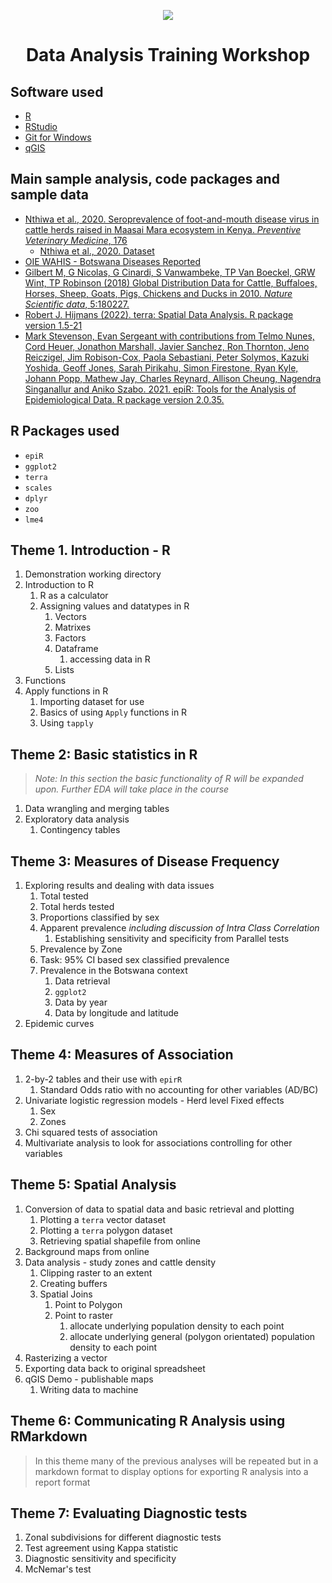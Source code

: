 <p align="center">
  <img src="https://user-images.githubusercontent.com/70073886/165483450-f2e6ff6e-4dda-4904-a0d2-73f015bac11b.png">
</p>


<h1 align="center"> Data Analysis Training Workshop</h1>

## Software used  

<ul>
<li><a href = "https://cloud.r-project.org/" target = "_blank"> R </a></li>
<li><a href = "https://www.rstudio.com/products/rstudio/download/preview/" target = "_blank"> RStudio</a></li>
<li><a href = "https://git-for-windows.github.io/" target = "_blank"> Git for Windows</a></li>
<li><a href = "https://qgis.org/en/site/forusers/download.html" target = "_blank"> qGIS</a></li>
</ul>

## Main sample analysis, code packages and sample data

* [Nthiwa et al., 2020. Seroprevalence of foot-and-mouth disease virus in cattle herds raised in Maasai Mara ecosystem in Kenya. *Preventive Veterinary Medicine*, 176](https://doi.org/10.1016/j.prevetmed.2020.104929)
  + [Nthiwa et al., 2020. Dataset](https://data.mendeley.com/datasets/8drcnw9y2k/1)
* [OIE WAHIS - Botswana Diseases Reported](https://www.oie.int)
* [Gilbert M, G Nicolas, G Cinardi, S Vanwambeke, TP Van Boeckel, GRW Wint, TP Robinson (2018) Global Distribution Data for Cattle, Buffaloes, Horses, Sheep, Goats, Pigs, Chickens and Ducks in 2010. *Nature Scientific data*, 5:180227.](https://doi.org/10.1038/sdata.2018.227)
* [Robert J. Hijmans (2022). terra: Spatial Data Analysis. R package version 1.5-21](https://CRAN.R-project.org/package=terra)
* [Mark Stevenson, Evan Sergeant with contributions from Telmo Nunes, Cord Heuer, Jonathon Marshall, Javier
  Sanchez, Ron Thornton, Jeno Reiczigel, Jim Robison-Cox, Paola Sebastiani, Peter Solymos, Kazuki Yoshida,
  Geoff Jones, Sarah Pirikahu, Simon Firestone, Ryan Kyle, Johann Popp, Mathew Jay, Charles Reynard, Allison
  Cheung, Nagendra Singanallur and Aniko Szabo. 2021. epiR: Tools for the Analysis of Epidemiological Data.
  R package version 2.0.35.](https://CRAN.R-project.org/package=epiR)

## R Packages used
* `epiR`
* `ggplot2`
* `terra`
* `scales`
* `dplyr`
* `zoo`
* `lme4`

## Theme 1. Introduction - R

1. Demonstration working directory
2. Introduction to R
    1.  R as a calculator
    2. Assigning values and datatypes in R
        1. Vectors
        2. Matrixes
        3. Factors
        4. Dataframe
            1. accessing data in R
        5. Lists
3. Functions
4. Apply functions in R
    1. Importing dataset for use
    2. Basics of using `Apply` functions in R
    3. Using `tapply`

## Theme 2: Basic statistics in R
> *Note: In this section the basic functionality of R will be expanded upon. Further EDA will take place in the course*

1.  Data wrangling and merging tables
2.  Exploratory data analysis
    1.  Contingency tables
    
## Theme 3: Measures of Disease Frequency 

1.  Exploring results and dealing with data issues
    1. Total tested
    2. Total herds tested
    3. Proportions classified by sex
    4. Apparent prevalence *including discussion of Intra Class Correlation*
        1. Establishing sensitivity and specificity from Parallel tests
    5. Prevalence by Zone
    6. Task: 95% CI based sex classified prevalence
    7. Prevalence in the Botswana context
        1. Data retrieval
        2. `ggplot2`
        3. Data by year
        4. Data by longitude and latitude
2. Epidemic curves
    
## Theme 4: Measures of Association

1.  2-by-2 tables and their use with `epirR`
    1.  Standard Odds ratio with no accounting for other variables (AD/BC)
2.  Univariate logistic regression models - Herd level Fixed effects
    1.  Sex
    2.  Zones
3.  Chi squared tests of association 
4.  Multivariate analysis to look for associations controlling for other variables
    
## Theme 5: Spatial Analysis

1.  Conversion of data to spatial data and basic retrieval and plotting
    1. Plotting a `terra` vector dataset
    2. Plotting a `terra` polygon dataset
    3. Retrieving spatial shapefile from online
2. Background maps from online
3. Data analysis - study zones and cattle density
    1.  Clipping raster to an extent
    2.  Creating buffers
    3.  Spatial Joins
        1.  Point to Polygon
        2.  Point to raster
            1.  allocate underlying population density to each point
            2.  allocate underlying general (polygon orientated) population density to each point
4.  Rasterizing a vector
5.  Exporting data back to original spreadsheet
6.  qGIS Demo - publishable maps
    1.  Writing data to machine
    
## Theme 6: Communicating R Analysis using RMarkdown
> In this theme many of the previous analyses will be repeated but in a markdown format to display options for exporting R analysis into a report format

## Theme 7: Evaluating Diagnostic tests

1.  Zonal subdivisions for different diagnostic tests
2.  Test agreement using Kappa statistic
3.  Diagnostic sensitivity and specificity
4.  McNemar's test



